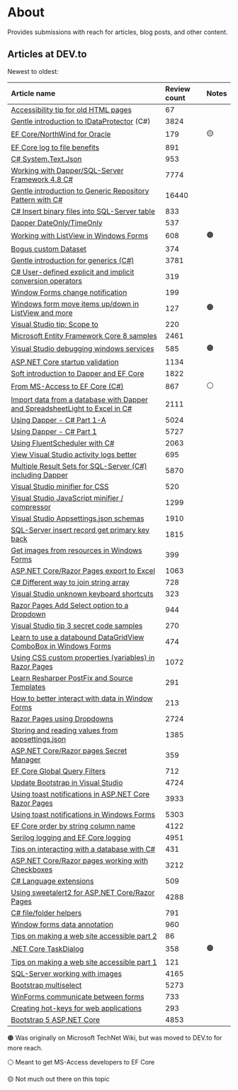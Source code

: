 # About

Provides submissions with reach for articles, blog posts, and other content.

## Articles at DEV.to

Newest to oldest:

| Article name        |   Review count    |  Notes    |
|:------------- |:-------------|:-------------|
| [Accessibility tip for old HTML pages](https://dev.to/karenpayneoregon/accessibility-tip-for-old-html-pages-2nj6) | 67 |  
| [Gentle introduction to IDataProtector](https://dev.to/karenpayneoregon/gentle-introduction-to-idataprotector-c-9cd) (C#) | 3824 | 
| [EF Core/NorthWind for Oracle](https://dev.to/karenpayneoregon/ef-corenorthwind-for-oracle-2kbk) | 179 | :yellow_circle: |
| [EF Core log to file benefits](https://dev.to/karenpayneoregon/ef-core-log-to-file-benefits-13jp) | 891 |  |
| [C# System.Text.Json](https://dev.to/karenpayneoregon/c-systemtextjson-37m1) | 953 |  |
| [Working with Dapper/SQL-Server Framework 4.8 C#](https://dev.to/karenpayneoregon/working-with-dappersql-server-framework-48-c-57je) | 7774 |  |
| [Gentle introduction to Generic Repository Pattern with C#](https://dev.to/karenpayneoregon/gentle-introduction-to-generic-repository-pattern-with-c-1jn0) | 16440 |  |
| [C# Insert binary files into SQL-Server table](https://dev.to/karenpayneoregon/c-insert-binary-files-into-sql-server-table-4laa) | 833 |  |
| [Dapper DateOnly/TimeOnly](https://dev.to/karenpayneoregon/dapper-dateonlytimeonly-1ii9) | 537 |  |
| [Working with ListView in Windows Forms](https://dev.to/karenpayneoregon/working-with-listview-in-windows-forms-205d) | 608 | :brown_circle: |
| [Bogus custom Dataset](https://dev.to/karenpayneoregon/bogus-custom-dataset-3h93) | 374 |  |
| [Gentle introduction for generics (C#)](https://dev.to/karenpayneoregon/gentle-introduction-for-generics-c-4232) | 3781 |  |
| [C# User-defined explicit and implicit conversion operators](https://dev.to/karenpayneoregon/c-user-defined-explicit-and-implicit-conversion-operators-3ipd) | 319 |  |
| [Window Forms change notification](https://dev.to/karenpayneoregon/window-forms-change-notification-a1d) | 199 |  |
| [Windows form move items up/down in ListView and more](https://dev.to/karenpayneoregon/windows-form-move-items-updown-in-listview-and-more-5gp7) | 127 | :brown_circle: |
| [Visual Studio tip: Scope to](https://dev.to/karenpayneoregon/visual-studio-tip-scope-to-4l5s) | 220 |  |
| [Microsoft Entity Framework Core 8 samples](https://dev.to/karenpayneoregon/microsoft-entity-framework-core-8-samples-3dj8) | 2461 |  |
| [Visual Studio debugging windows services](v) | 585 | :brown_circle: |
| [ASP.NET Core startup validation](https://dev.to/karenpayneoregon/aspnet-core-startup-validation-20e7) | 1134 |  |
| [Soft introduction to Dapper and EF Core](https://dev.to/karenpayneoregon/soft-intoduction-to-dapper-and-ef-core-2m56) | 1822 |  |
| [From MS-Access to EF Core (C#)](https://dev.to/karenpayneoregon/from-ms-access-to-ef-core-c-14nn) | 867 | :white_circle: |
| [Import data from a database with Dapper and SpreadsheetLight to Excel in C#](https://dev.to/karenpayneoregon/import-data-from-a-datababse-with-dapper-and-spreadsheetlight-in-c-4pi1) | 2111 |  |
| [Using Dapper - C# Part 1-A](https://dev.to/karenpayneoregon/using-dapper-c-part-1-a-eec) | 5024 |  |
| [Using Dapper - C# Part 1](https://dev.to/karenpayneoregon/working-with-dapper-in-c-5kd) | 5727 |  |
| [Using FluentScheduler with C#](https://dev.to/karenpayneoregon/using-fluentscheduler-with-c-29ck) | 2063 |  |
| [View Visual Studio activity logs better](https://dev.to/karenpayneoregon/view-visual-studio-activity-logs-better-2id8) | 695 |  |
| [Multiple Result Sets for SQL-Server (C#) including Dapper](https://dev.to/karenpayneoregon/multiple-result-sets-for-sql-server-c-including-dapper-1fpa) | 5870 |  |
| [Visual Studio minifier for CSS](https://dev.to/karenpayneoregon/visual-studio-minifier-for-css-19a6) | 520 |  |
| [Visual Studio JavaScript minifier / compressor](https://dev.to/karenpayneoregon/visual-studio-javascript-minifier-compressor-3281) | 1299 |  |
| [Visual Studio Appsettings.json schemas](https://dev.to/karenpayneoregon/visual-studio-appsettingsjson-schemas-18o0) | 1910 |  |
| [SQL-Server insert record get primary key back](https://dev.to/karenpayneoregon/sql-server-insert-record-get-primary-key-back-13oa) | 1815 |  |
| [Get images from resources in Windows Forms](https://dev.to/karenpayneoregon/get-images-from-resources-in-windows-forms-5b0f) | 399 |  |
| [ASP.NET Core/Razor Pages export to Excel](https://dev.to/karenpayneoregon/aspnet-corerazor-pages-export-to-excel-4028) | 1063 |  |
| [C# Different way to join string array](https://dev.to/karenpayneoregon/c-different-way-to-join-string-array-1pb1) | 728 |  |
| [Visual Studio unknown keyboard shortcuts](https://dev.to/karenpayneoregon/visual-studio-unknwn-keyboard-shortcuts-1g3e)| 323 |  |
| [Razor Pages Add Select option to a Dropdown](https://dev.to/karenpayneoregon/razor-pages-add-select-option-to-a-dropdown-48m9) | 944 |  |
| [Visual Studio tip 3 secret code samples](https://dev.to/karenpayneoregon/visual-studio-tip-3-secret-code-samples-4542) | 270 |  |
| [Learn to use a databound DataGridView ComboBox in Windows Forms](https://dev.to/karenpayneoregon/learn-to-use-a-databound-datagridview-combobox-in-windows-forms-1coa) | 474 |  |
| [Using CSS custom properties (variables) in Razor Pages ](https://dev.to/karenpayneoregon/using-css-custom-properties-variables-in-razor-pages-3kg6)| 1072 |  |
| [Learn Resharper PostFix and Source Templates](https://dev.to/karenpayneoregon/learn-resharper-postfix-and-source-templates-32lo) | 291 |  |
| [How to better interact with data in Window Forms](https://dev.to/karenpayneoregon/how-to-better-interact-with-data-in-window-forms-24lh) | 213 |  |
| [Razor Pages using Dropdowns](https://dev.to/karenpayneoregon/-aspnet-corerazor-pages-using-dropdowns-3cl4) | 2724 |  |
| [Storing and reading values from appsettings.json](https://dev.to/karenpayneoregon/storing-and-reading-values-from-appsettingsjson-io) | 1385 |  |
| [ASP.NET Core/Razor pages Secret Manager](https://dev.to/karenpayneoregon/aspnet-corerazor-pages-secret-manager-3183) | 359 |  |
| [EF Core Global Query Filters](https://dev.to/karenpayneoregon/ef-core-global-query-filters-1dal) | 712 |  |
| [Update Bootstrap in Visual Studio](https://dev.to/karenpayneoregon/update-bootstrap-in-visual-studio-2pa) | 4724 |  |
| [Using toast notifications in ASP.NET Core Razor Pages](https://dev.to/karenpayneoregon/using-toast-notifications-in-aspnet-core-razor-pages-50kj) | 3933 |  |
| [Using toast notifications in Windows Forms](https://dev.to/karenpayneoregon/using-toast-notifications-in-windows-forms-1dbe) | 5303 |  |
| [EF Core order by string column name](https://dev.to/karenpayneoregon/ef-core-order-by-string-column-name-4549) | 4122 |  |
| [Serilog logging and EF Core logging](https://dev.to/karenpayneoregon/serilog-logging-and-ef-core-logging-25hm) | 4951 |  |
| [Tips on interacting with a database with C#](https://dev.to/karenpayneoregon/tips-on-interacting-with-a-database-with-c-4nl9) | 431 |  |
| [ASP.NET Core/Razor pages working with Checkboxes](https://dev.to/karenpayneoregon/aspnet-corerazor-pages-working-with-checkboxes-3ck4) | 3212 |  |
| [C# Language extensions](https://dev.to/karenpayneoregon/c-language-extensions-1jk6) | 509 |  |
| [Using sweetalert2 for ASP.NET Core/Razor Pages](https://dev.to/karenpayneoregon/using-sweetalert2-for-aspnet-corerazor-pages-25lf) | 4288 |  |
| [C# file/folder helpers](https://dev.to/karenpayneoregon/c-filefolder-helpers-4phl) | 791 |  |
| [Window forms data annotation](https://dev.to/karenpayneoregon/window-forms-data-annotation-276m) | 960 |  |
| [Tips on making a web site accessible part 2](https://dev.to/karenpayneoregon/tips-on-making-a-web-site-accessible-part-2-486p) | 86 |  |
| [.NET Core TaskDialog](https://dev.to/karenpayneoregon/net-core-taskdialog-2o4l) | 358 | :brown_circle: |
| [Tips on making a web site accessible part 1](https://dev.to/karenpayneoregon/tips-on-making-a-web-site-accessible-part-1-5e8b) | 121 |  |
| [SQL-Server working with images](https://dev.to/karenpayneoregon/sql-server-working-with-images-dp3) | 4165 |  |
| [Bootstrap multiselect](https://dev.to/karenpayneoregon/bootstrap-multiselect-40d9) | 5273 |  |
| [WinForms communicate between forms](https://dev.to/karenpayneoregon/winforms-communicate-between-forms-7ic) | 733 |  |
| [Creating hot-keys for web applications](https://dev.to/karenpayneoregon/creating-hot-keys-for-web-applications-cp2) | 293 |  |
| [Bootstrap 5 ASP.NET Core](https://dev.to/karenpayneoregon/bootstrap-5-and-razor-pages-4521) | 4853 |  |

:brown_circle: Was originally on Microsoft TechNet Wiki, but was moved to DEV.to for more reach.

:white_circle: Meant to get MS-Access developers to EF Core

:yellow_circle: Not much out there on this topic